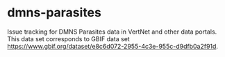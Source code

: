 # dmns-parasites
Issue tracking for DMNS Parasites data in VertNet and other data portals. This data set corresponds to GBIF data set https://www.gbif.org/dataset/e8c6d072-2955-4c3e-955c-d9dfb0a2f91d.
